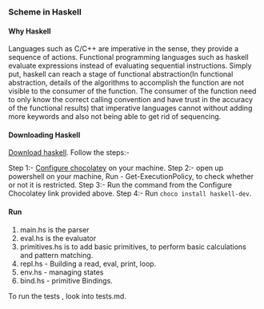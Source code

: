 ### Scheme in Haskell
#### Why Haskell 

Languages such as C/C++ are imperative in the sense, they provide a sequence of actions. Functional programming languages such as haskell evaluate expressions instead of evaluating sequential instructions. Simply put, haskell can reach a stage of functional abstraction(In functional abstraction, details of the algorithms to accomplish the function are not visible to the consumer of the function. The consumer of the function need to only know the correct calling convention and have trust in the accuracy of the functional results) that imperative languages cannot without adding more keywords and also not being able to get rid of sequencing.

#### Downloading Haskell

[Download haskell](https://www.haskell.org/platform/windows.html). Follow the steps:-

Step 1:- [Configure chocolatey](https://chocolatey.org/install) on your machine.
Step 2:- open up powershell on your machine, Run -  Get-ExecutionPolicy, to check whether or not it is restricted.
Step 3:- Run the command from the Configure Chocolatey link provided above.
Step 4:- Run ` choco install haskell-dev `.

#### Run

1. main.hs is the parser
2. eval.hs is the evaluator
3. primitives.hs is to add basic primitives, to perform basic calculations and pattern matching.
4. repl.hs - Building a read, eval, print, loop.
5. env.hs - managing states
6. bind.hs - primitive Bindings.

To run the tests , look into tests.md.



